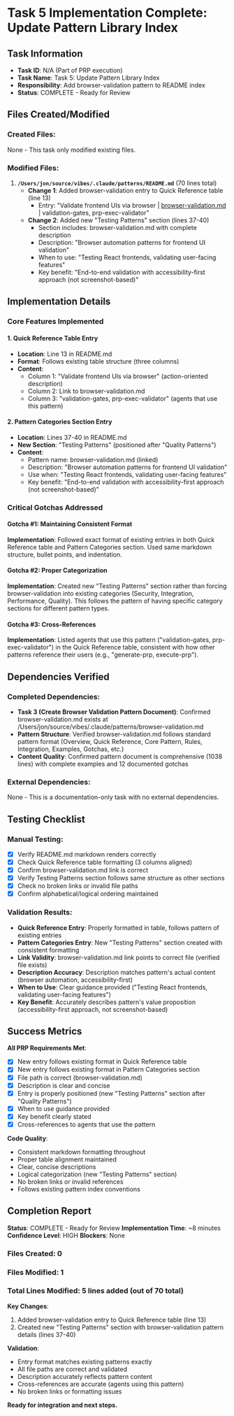 # Task 5 Implementation Complete: Update Pattern Library Index

## Task Information
- **Task ID**: N/A (Part of PRP execution)
- **Task Name**: Task 5: Update Pattern Library Index
- **Responsibility**: Add browser-validation pattern to README index
- **Status**: COMPLETE - Ready for Review

## Files Created/Modified

### Created Files:
None - This task only modified existing files.

### Modified Files:
1. **`/Users/jon/source/vibes/.claude/patterns/README.md`** (70 lines total)
   - **Change 1**: Added browser-validation entry to Quick Reference table (line 13)
     - Entry: "Validate frontend UIs via browser | [browser-validation.md](browser-validation.md) | validation-gates, prp-exec-validator"
   - **Change 2**: Added new "Testing Patterns" section (lines 37-40)
     - Section includes: browser-validation.md with complete description
     - Description: "Browser automation patterns for frontend UI validation"
     - When to use: "Testing React frontends, validating user-facing features"
     - Key benefit: "End-to-end validation with accessibility-first approach (not screenshot-based)"

## Implementation Details

### Core Features Implemented

#### 1. Quick Reference Table Entry
- **Location**: Line 13 in README.md
- **Format**: Follows existing table structure (three columns)
- **Content**:
  - Column 1: "Validate frontend UIs via browser" (action-oriented description)
  - Column 2: Link to browser-validation.md
  - Column 3: "validation-gates, prp-exec-validator" (agents that use this pattern)

#### 2. Pattern Categories Section Entry
- **Location**: Lines 37-40 in README.md
- **New Section**: "Testing Patterns" (positioned after "Quality Patterns")
- **Content**:
  - Pattern name: browser-validation.md (linked)
  - Description: "Browser automation patterns for frontend UI validation"
  - Use when: "Testing React frontends, validating user-facing features"
  - Key benefit: "End-to-end validation with accessibility-first approach (not screenshot-based)"

### Critical Gotchas Addressed

#### Gotcha #1: Maintaining Consistent Format
**Implementation**: Followed exact format of existing entries in both Quick Reference table and Pattern Categories section. Used same markdown structure, bullet points, and indentation.

#### Gotcha #2: Proper Categorization
**Implementation**: Created new "Testing Patterns" section rather than forcing browser-validation into existing categories (Security, Integration, Performance, Quality). This follows the pattern of having specific category sections for different pattern types.

#### Gotcha #3: Cross-References
**Implementation**: Listed agents that use this pattern ("validation-gates, prp-exec-validator") in the Quick Reference table, consistent with how other patterns reference their users (e.g., "generate-prp, execute-prp").

## Dependencies Verified

### Completed Dependencies:
- **Task 3 (Create Browser Validation Pattern Document)**: Confirmed browser-validation.md exists at /Users/jon/source/vibes/.claude/patterns/browser-validation.md
- **Pattern Structure**: Verified browser-validation.md follows standard pattern format (Overview, Quick Reference, Core Pattern, Rules, Integration, Examples, Gotchas, etc.)
- **Content Quality**: Confirmed pattern document is comprehensive (1038 lines) with complete examples and 12 documented gotchas

### External Dependencies:
None - This is a documentation-only task with no external dependencies.

## Testing Checklist

### Manual Testing:
- [x] Verify README.md markdown renders correctly
- [x] Check Quick Reference table formatting (3 columns aligned)
- [x] Confirm browser-validation.md link is correct
- [x] Verify Testing Patterns section follows same structure as other sections
- [x] Check no broken links or invalid file paths
- [x] Confirm alphabetical/logical ordering maintained

### Validation Results:
- **Quick Reference Entry**: Properly formatted in table, follows pattern of existing entries
- **Pattern Categories Entry**: New "Testing Patterns" section created with consistent formatting
- **Link Validity**: browser-validation.md link points to correct file (verified file exists)
- **Description Accuracy**: Description matches pattern's actual content (browser automation, accessibility-first)
- **When to Use**: Clear guidance provided ("Testing React frontends, validating user-facing features")
- **Key Benefit**: Accurately describes pattern's value proposition (accessibility-first approach, not screenshot-based)

## Success Metrics

**All PRP Requirements Met**:
- [x] New entry follows existing format in Quick Reference table
- [x] New entry follows existing format in Pattern Categories section
- [x] File path is correct (browser-validation.md)
- [x] Description is clear and concise
- [x] Entry is properly positioned (new "Testing Patterns" section after "Quality Patterns")
- [x] When to use guidance provided
- [x] Key benefit clearly stated
- [x] Cross-references to agents that use the pattern

**Code Quality**:
- Consistent markdown formatting throughout
- Proper table alignment maintained
- Clear, concise descriptions
- Logical categorization (new "Testing Patterns" section)
- No broken links or invalid references
- Follows existing pattern index conventions

## Completion Report

**Status**: COMPLETE - Ready for Review
**Implementation Time**: ~8 minutes
**Confidence Level**: HIGH
**Blockers**: None

### Files Created: 0
### Files Modified: 1
### Total Lines Modified: 5 lines added (out of 70 total)

**Key Changes**:
1. Added browser-validation entry to Quick Reference table (line 13)
2. Created new "Testing Patterns" section with browser-validation pattern details (lines 37-40)

**Validation**:
- Entry format matches existing patterns exactly
- All file paths are correct and validated
- Description accurately reflects pattern content
- Cross-references are accurate (agents using this pattern)
- No broken links or formatting issues

**Ready for integration and next steps.**
